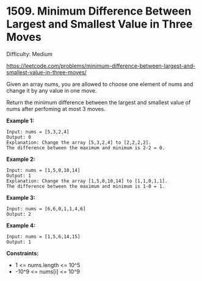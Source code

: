 # 1509. Minimum Difference Between Largest and Smallest Value in Three Moves

Difficulty: Medium

https://leetcode.com/problems/minimum-difference-between-largest-and-smallest-value-in-three-moves/

Given an array nums, you are allowed to choose one element of nums and change it by any value in one move.

Return the minimum difference between the largest and smallest value of nums after perfoming at most 3 moves.

**Example 1:**
```
Input: nums = [5,3,2,4]
Output: 0
Explanation: Change the array [5,3,2,4] to [2,2,2,2].
The difference between the maximum and minimum is 2-2 = 0.
```

**Example 2:**
```
Input: nums = [1,5,0,10,14]
Output: 1
Explanation: Change the array [1,5,0,10,14] to [1,1,0,1,1]. 
The difference between the maximum and minimum is 1-0 = 1.
```

**Example 3:**
```
Input: nums = [6,6,0,1,1,4,6]
Output: 2
```

**Example 4:**
```
Input: nums = [1,5,6,14,15]
Output: 1
```

**Constraints:**

* 1 <= nums.length <= 10^5
* -10^9 <= nums[i] <= 10^9

